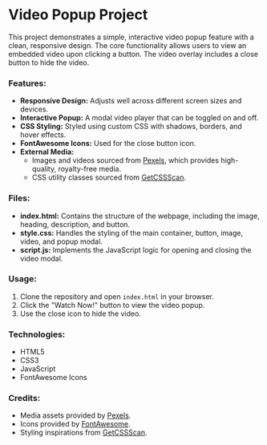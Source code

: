# Video Popup Project

This project demonstrates a simple, interactive video popup feature with a clean, responsive design. The core functionality allows users to view an embedded video upon clicking a button. The video overlay includes a close button to hide the video.

### Features:
- **Responsive Design:** Adjusts well across different screen sizes and devices.
- **Interactive Popup:** A modal video player that can be toggled on and off.
- **CSS Styling:** Styled using custom CSS with shadows, borders, and hover effects.
- **FontAwesome Icons:** Used for the close button icon.
- **External Media:** 
  - Images and videos sourced from [Pexels](https://pexels.com), which provides high-quality, royalty-free media.
  - CSS utility classes sourced from [GetCSSScan](https://getcssscan.com).

### Files:
- **index.html:** Contains the structure of the webpage, including the image, heading, description, and button.
- **style.css:** Handles the styling of the main container, button, image, video, and popup modal.
- **script.js:** Implements the JavaScript logic for opening and closing the video modal.

### Usage:
1. Clone the repository and open `index.html` in your browser.
2. Click the "Watch Now!" button to view the video popup.
3. Use the close icon to hide the video.

### Technologies:
- HTML5
- CSS3
- JavaScript
- FontAwesome Icons

### Credits:
- Media assets provided by [Pexels](https://pexels.com).
- Icons provided by [FontAwesome](https://fontawesome.com).
- Styling inspirations from [GetCSSScan](https://getcssscan.com).
